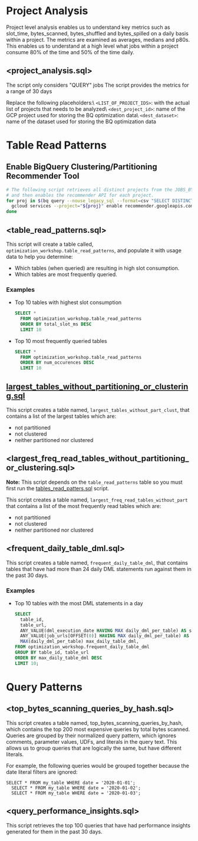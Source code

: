 # Project Analysis

Project level analysis enables us to understand key metrics such as slot_time, bytes_scanned, bytes_shuffled and bytes_spilled on a daily basis within a project. The metrics are examined as averages, medians and p80s. This enables us to understand at a high level what jobs within a project consume 80% of the time and 50% of the time daily.

## <project_analysis.sql>

The script only considers "QUERY" jobs The script provides the metrics for a range of 30 days

Replace the following placeholders:\ `<LIST_OF_PROJECT_IDS>`: with the actual list of projects that needs to be analyzed\ `<dest_project_id>`: name of the GCP project used for storing the BQ optimization data\ `<dest_dataset>`: name of the dataset used for storing the BQ optimization data

# Table Read Patterns

## Enable BigQuery Clustering/Partitioning Recommender Tool

```bash
# The following script retrieves all distinct projects from the JOBS_BY_ORGANIZATION view
# and then enables the recommender API for each project.
for proj in $(bq query --nouse_legacy_sql --format=csv "SELECT DISTINCT project_id FROM \`region-us\`.INFORMATION_SCHEMA.JOBS_BY_ORGANIZATION" | sed 1d); do
  gcloud services --project="${proj}" enable recommender.googleapis.com &
done
```

## <table_read_patterns.sql>

This script will create a table called, `optimization_workshop.table_read_patterns`, and populate it with usage data to help you determine:

- Which tables (when queried) are resulting in high slot consumption.
- Which tables are most frequently queried.

### Examples

- Top 10 tables with highest slot consumption

  ```sql
  SELECT *
    FROM optimization_workshop.table_read_patterns
    ORDER BY total_slot_ms DESC
    LIMIT 10
  ```

- Top 10 most frequently queried tables

  ```sql
  SELECT *
    FROM optimization_workshop.table_read_patterns
    ORDER BY num_occurences DESC
    LIMIT 10
  ```

## [largest_tables_without_partitioning_or_clustering.sql](largest_freq_read_tables_without_partitioning_or_clustering.sql)

This script creates a table named, `largest_tables_without_part_clust`, that contains a list of the largest tables which are:

- not partitioned
- not clustered
- neither partitioned nor clustered

## <largest_freq_read_tables_without_partitioning_or_clustering.sql>

**Note:** This script depends on the `table_read_patterns` table so you must first run the [tables_read_patters.sql](table_read_patterns.sql) script.

This script creates a table named, `largest_freq_read_tables_without_part` that contains a list of the most frequently read tables which are:

- not partitioned
- not clustered
- neither partitioned nor clustered

## <frequent_daily_table_dml.sql>

This script creates a table named, `frequent_daily_table_dml`, that contains tables that have had more than 24 daily DML statements run against them in the past 30 days.

### Examples

- Top 10 tables with the most DML statements in a day

  ```sql
  SELECT
    table_id,
    table_url,
    ANY_VALUE(dml_execution_date HAVING MAX daily_dml_per_table) AS sample_dml_execution_date,
    ANY_VALUE(job_urls[OFFSET(0)] HAVING MAX daily_dml_per_table) AS sample_dml_job_url,
    MAX(daily_dml_per_table) max_daily_table_dml,
  FROM optimization_workshop.frequent_daily_table_dml
  GROUP BY table_id, table_url
  ORDER BY max_daily_table_dml DESC
  LIMIT 10;
  ```

# Query Patterns

## <top_bytes_scanning_queries_by_hash.sql>

This script creates a table named, top_bytes_scanning_queries_by_hash, which contains the top 200 most expensive queries by total bytes scanned. Queries are grouped by their normalized query pattern, which ignores comments, parameter values, UDFs, and literals in the query text. This allows us to group queries that are logically the same, but have different literals.

For example, the following queries would be grouped together because the date literal filters are ignored:

```
SELECT * FROM my_table WHERE date = '2020-01-01';
  SELECT * FROM my_table WHERE date = '2020-01-02';
  SELECT * FROM my_table WHERE date = '2020-01-03';
```

## <query_performance_insights.sql>

This script retrieves the top 100 queries that have had performance insights generated for them in the past 30 days.

